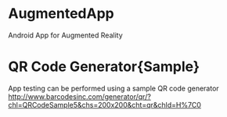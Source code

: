 AugmentedApp
============

Android App for Augmented Reality 

QR Code Generator{Sample}
=====================
App testing can be performed using a sample QR code generator
http://www.barcodesinc.com/generator/qr/?chl=QRCodeSample5&chs=200x200&cht=qr&chld=H%7C0

